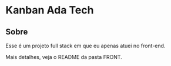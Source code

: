 # Kanban Ada Tech

## Sobre

Esse é um projeto full stack em que eu apenas atuei no front-end.

Mais detalhes, veja o README da pasta FRONT.
